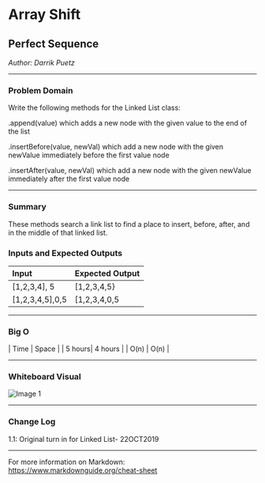 # Array Shift

## Perfect Sequence
*Author: Darrik Puetz*

---

### Problem Domain

Write the following methods for the Linked List class:

.append(value) which adds a new node with the given value to the end of the list

.insertBefore(value, newVal) which add a new node with the given newValue immediately before the first value node

.insertAfter(value, newVal) which add a new node with the given newValue immediately after the first value node

---
### Summary
These methods search a link list to find a place to insert, before, after, and in the middle of that linked list.

### Inputs and Expected Outputs

| Input           | Expected Output     |
| :-----------    | :-----------         |
| [1,2,3,4], 5    | [1,2,3,4,5}         |
| [1,2,3,4,5],0,5 | [1,2,3,4,0,5       |


---

### Big O


| Time   | Space   |
| 5 hours| 4 hours |
| O(n)   | O(n)    |


---


### Whiteboard Visual
![Image 1](https://github.com/darrikpuetz/data-structures-and-algorithms-C-DOTNET-/blob/master/assets/LinkListInsert.jpg)


---

### Change Log

1.1: Original turn in for Linked List- 22OCT2019 

---

For more information on Markdown: https://www.markdownguide.org/cheat-sheet
